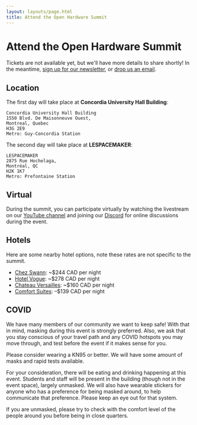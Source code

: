 ```yaml
---
layout: layouts/page.html
title: Attend the Open Hardware Summit
---
```


# Attend the Open Hardware Summit

Tickets are not available yet, but we'll have more details to share shortly! In the meantime, [sign up for our newsletter][newsletter], or [drop us an email][email].

[newsletter]: https://oshwa.us19.list-manage.com/subscribe?u=3e1619d377d5a6c361ef3292b&id=ca147d8610
[email]: mailto:summit@oshwa.org


## Location

The first day will take place at **Concordia University Hall Building**:

```
Concordia University Hall Building
1550 Blvd. De Maisonneuve Ouest,
Montreal, Quebec
H3G 2E9
Metro: Guy-Concordia Station
```

The second day will take place at **LESPACEMAKER**:

```
LESPACEMAKER
2875 Rue Hochelaga,
Montréal, QC
H2K 1K7
Metro: Prefontaine Station
```


## Virtual

During the summit, you can participate virtually by watching the livestream on our [YouTube channel][youtube] and joining our [Discord] for online discussions during the event.

[youtube]: https://www.youtube.com/user/opensourcehardware
[discord]: https://discord.gg/bMK7NqFWG9


## Hotels

Here are some nearby hotel options, note these rates are not specific to the summit.
* [Chez Swann](https://www.reservations.com/Hotel/hotel-chez-swann?rc-ar=05-01-2024&rc-de=05-02-2024&rc-ro=1&rc-lo=Montreal&rc-ppid=0&rc-rm=2): ~$244 CAD per night
* [Hotel Vogue](https://www.reservations.com/hotel/loews-hotel-vogue-montreal?rc-ar=05-01-2024&rc-de=05-02-2024&rc-ro=1&rc-lo=Montreal&rc-ppid=0&rc-rm=2): ~$278 CAD per night
* [Chateau Versailles](https://www.expedia.ca/Montreal-Hotels-Chateau-Versailles.h454388.Hotel-Information?chkin=2024-03-27&chkout=2024-03-28&x_pwa=1&rfrr=HSR&pwa_ts=1710361274812&referrerUrl=aHR0cHM6Ly93d3cuZXhwZWRpYS5jYS9Ib3RlbC1TZWFyY2g%3D&useRewards=false&rm1=a2&regionId=6058201&destination=Downtown%20Montreal%2C%20Montreal%2C%20Quebec%2C%20Canada&destType=MARKET&neighborhoodId=6058201&latLong=45.500561%2C-73.575729&sort=RECOMMENDED&top_dp=160&top_cur=CAD&semdtl=a111848848910.b1114034195126.g1kwd-186812256.e1c.m1Cj0KCQjwncWvBhD_ARIsAEb2HW_0BrI70bT2Yvc2pPDizgk65aU2rmI5FTZG4e_zDPmQiGffts5unI0aAhFZEALw_wcB.r155b0ee000af0d20138f36aa625e1326625a8ea06a981bdf97f7b4e35dbb10800.c1.j11002604.k1.d1618152667820.h1e.i1.l1.n1.o1.p1.q1.s1.t1.x1.f1.u1.v1.w1&semcid=CA.UB.GOOGLE.DT-c-EN.HOTEL&gclid=Cj0KCQjwncWvBhD_ARIsAEb2HW_0BrI70bT2Yvc2pPDizgk65aU2rmI5FTZG4e_zDPmQiGffts5unI0aAhFZEALw_wcB&userIntent=&selectedRoomType=316104175&selectedRatePlan=385444316&searchId=7eeec890-e38e-4c18-b8f4-80db698fe345): ~$160 CAD per night
* [Comfort Suites](https://www.expedia.ca/Montreal-Hotels-Chateau-Versailles.h454388.Hotel-Information?chkin=2024-03-27&chkout=2024-03-28&x_pwa=1&rfrr=HSR&pwa_ts=1710361274812&referrerUrl=aHR0cHM6Ly93d3cuZXhwZWRpYS5jYS9Ib3RlbC1TZWFyY2g%3D&useRewards=false&rm1=a2&regionId=6058201&destination=Downtown%20Montreal%2C%20Montreal%2C%20Quebec%2C%20Canada&destType=MARKET&neighborhoodId=6058201&latLong=45.500561%2C-73.575729&sort=RECOMMENDED&top_dp=160&top_cur=CAD&semdtl=a111848848910.b1114034195126.g1kwd-186812256.e1c.m1Cj0KCQjwncWvBhD_ARIsAEb2HW_0BrI70bT2Yvc2pPDizgk65aU2rmI5FTZG4e_zDPmQiGffts5unI0aAhFZEALw_wcB.r155b0ee000af0d20138f36aa625e1326625a8ea06a981bdf97f7b4e35dbb10800.c1.j11002604.k1.d1618152667820.h1e.i1.l1.n1.o1.p1.q1.s1.t1.x1.f1.u1.v1.w1&semcid=CA.UB.GOOGLE.DT-c-EN.HOTEL&gclid=Cj0KCQjwncWvBhD_ARIsAEb2HW_0BrI70bT2Yvc2pPDizgk65aU2rmI5FTZG4e_zDPmQiGffts5unI0aAhFZEALw_wcB&userIntent=&selectedRoomType=316104175&selectedRatePlan=385444316&searchId=7eeec890-e38e-4c18-b8f4-80db698fe345): –$139 CAD per night

## COVID

We have many members of our community we want to keep safe! With that in mind, masking during this event is strongly preferred. Also, we ask that you stay conscious of your travel path and any COVID hotspots you may move through, and test before the event if it makes sense for you.

Please consider wearing a KN95 or better. We will have some amount of masks and rapid tests available.

For your consideration, there will be eating and drinking happening at this event. Students and staff will be present in the building (though not in the event space), largely unmasked.
We will also have wearable stickers for anyone who has a preference for being masked around, to help communicate that preference. Please keep an eye out for that system.

If you are unmasked, please try to check with the comfort level of the people around you before being in close quarters.
